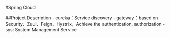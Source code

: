 #Spring Cloud

   ##Project Description
        - eureka：Service discovery
        - gateway：based on Security、Zuul、Feign、Hystrix，Achieve the authentication, authorization
        - sys: System Management Service

